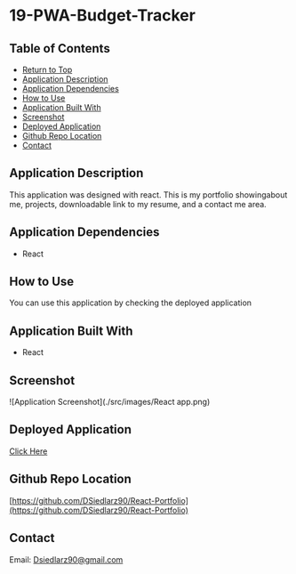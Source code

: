 # 19-PWA-Budget-Tracker

  ## Table of Contents
  * [Return to Top](#)
  * [Application Description](#application-description)
  * [Application Dependencies](#application-dependencies)
  * [How to Use](#how-to-use)
  * [Application Built With](#application-built-with)
  * [Screenshot](#screenshot)
  * [Deployed Application](#deployed-application)
  * [Github Repo Location](#github-repo-location)
  * [Contact](#contact)
  
  ## Application Description
  This application was designed with react. This is my portfolio showingabout me, projects, downloadable link to my resume, and a contact me area.
  
  ## Application Dependencies
  * React
  
  ## How to Use
  You can use this application by checking the deployed application
  

  ## Application Built With
  * React
  
  ## Screenshot
  ![Application Screenshot](./src/images/React app.png)

  ## Deployed Application
  [Click Here](https://dsiedlarz90.github.io/React-Portfolio/)
  
  ## Github Repo Location
 [https://github.com/DSiedlarz90/React-Portfolio](https://github.com/DSiedlarz90/React-Portfolio)

  ## Contact
  Email: Dsiedlarz90@gmail.com